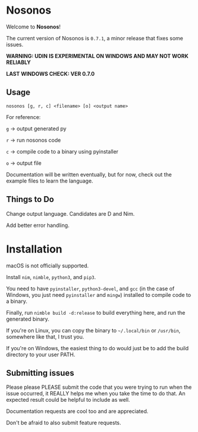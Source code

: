 # Nosonos

Welcome to **Nosonos**!

The current version of Nosonos is `0.7.1`, a minor release that fixes some issues.

**WARNING: UDIN IS EXPERIMENTAL ON WINDOWS AND MAY NOT WORK RELIABLY**

**LAST WINDOWS CHECK: VER 0.7.0**

## Usage
`nosonos [g, r, c] <filename> [o] <output name>`

For reference:

`g` -> output generated py

`r` -> run nosonos code

`c` -> compile code to a binary using pyinstaller

`o` -> output file

Documentation will be written eventually, but for now, check out the example files to learn the language.

## Things to Do
Change output language. Candidates are D and Nim.

Add better error handling.

# Installation
macOS is not officially supported.

Install `nim`, `nimble`, `python3`, and `pip3`.

You need to have `pyinstaller`, `python3-devel`, and `gcc` (in the case of Windows, you just need `pyinstaller` and `mingw`) installed to compile code to a binary.

Finally, run `nimble build -d:release` to build everything here, and run the generated binary.

If you're on Linux, you can copy the binary to `~/.local/bin` or `/usr/bin`, somewhere like that, I trust you.

If you're on Windows, the easiest thing to do would just be to add the build directory to your user PATH.

## Submitting issues
Please please PLEASE submit the code that you were trying to run when the issue occurred, it REALLY helps me when you take the time to do that. An expected result could be helpful to include as well.

Documentation requests are cool too and are appreciated.

Don't be afraid to also submit feature requests.
